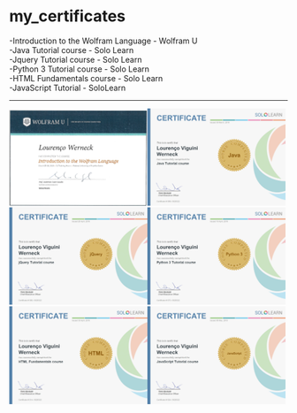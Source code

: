 # my_certificates

-Introduction to the Wolfram Language - Wolfram U <br/>
-Java Tutorial course - Solo Learn <br/>
-Jquery Tutorial course - Solo Learn <br/>
-Python 3 Tutorial course - Solo Learn <br/>
-HTML Fundamentals course - Solo Learn <br/>
-JavaScript Tutorial - SoloLearn <br/>

__________________________________________________________________________________________________________________________________________
<img src="https://github.com/lourencovw/my_certificates/blob/master/Introduction%20th%20the%20Wolfram%20Language%20-%20Wolfram%20U.png" width="250"><img src="https://github.com/lourencovw/my_certificates/blob/master/Java%20Tutorial%20course%20-%20Solo%20Learn.jpg" width="250"><img src="https://github.com/lourencovw/my_certificates/blob/master/Jquery%20Tutorial%20course%20-%20Solo%20Learn.jpg" width="250"><img src="https://github.com/lourencovw/my_certificates/blob/master/Python%203%20Tutorial%20course%20-%20Solo%20Learn.jpg" width="250"><img src="https://github.com/lourencovw/my_certificates/blob/master/HTML%20Fundamentals%20course%20-%20Solo%20Learn.jpg" width="250"><img src="https://github.com/lourencovw/my_certificates/blob/master/JavaScript%20Tutorial%20-%20SoloLearn.jpg" width="250">

